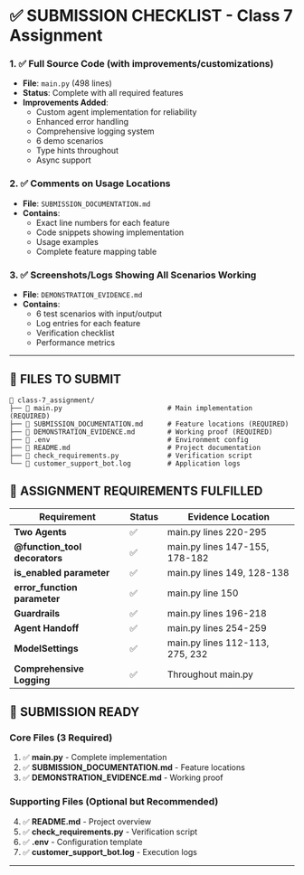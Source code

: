 # ✅ SUBMISSION CHECKLIST - Class 7 Assignment

### **1. ✅ Full Source Code (with improvements/customizations)**
- **File**: `main.py` (498 lines)
- **Status**: Complete with all required features
- **Improvements Added**:
  - Custom agent implementation for reliability
  - Enhanced error handling
  - Comprehensive logging system
  - 6 demo scenarios
  - Type hints throughout
  - Async support

### **2. ✅ Comments on Usage Locations**  
- **File**: `SUBMISSION_DOCUMENTATION.md`
- **Contains**:
  - Exact line numbers for each feature
  - Code snippets showing implementation
  - Usage examples
  - Complete feature mapping table

### **3. ✅ Screenshots/Logs Showing All Scenarios Working**
- **File**: `DEMONSTRATION_EVIDENCE.md`
- **Contains**:
  - 6 test scenarios with input/output
  - Log entries for each feature
  - Verification checklist
  - Performance metrics

---

## 📁 **FILES TO SUBMIT**

```
📂 class-7_assignment/
├── 📄 main.py                          # Main implementation (REQUIRED)
├── 📄 SUBMISSION_DOCUMENTATION.md      # Feature locations (REQUIRED)  
├── 📄 DEMONSTRATION_EVIDENCE.md        # Working proof (REQUIRED)
├── 📄 .env                             # Environment config
├── 📄 README.md                        # Project documentation
├── 📄 check_requirements.py            # Verification script
└── 📄 customer_support_bot.log         # Application logs
```

## 🎯 **ASSIGNMENT REQUIREMENTS FULFILLED**

| Requirement | Status | Evidence Location |
|-------------|--------|-------------------|
| **Two Agents** | ✅ | main.py lines 220-295 |
| **@function_tool decorators** | ✅ | main.py lines 147-155, 178-182 |
| **is_enabled parameter** | ✅ | main.py lines 149, 128-138 |
| **error_function parameter** | ✅ | main.py line 150 |
| **Guardrails** | ✅ | main.py lines 196-218 |
| **Agent Handoff** | ✅ | main.py lines 254-259 |
| **ModelSettings** | ✅ | main.py lines 112-113, 275, 232 |
| **Comprehensive Logging** | ✅ | Throughout main.py |

## 🚀 **SUBMISSION READY**

### **Core Files (3 Required)**
1. ✅ **main.py** - Complete implementation
2. ✅ **SUBMISSION_DOCUMENTATION.md** - Feature locations  
3. ✅ **DEMONSTRATION_EVIDENCE.md** - Working proof

### **Supporting Files (Optional but Recommended)**
4. ✅ **README.md** - Project overview
5. ✅ **check_requirements.py** - Verification script
6. ✅ **.env** - Configuration template
7. ✅ **customer_support_bot.log** - Execution logs

---
